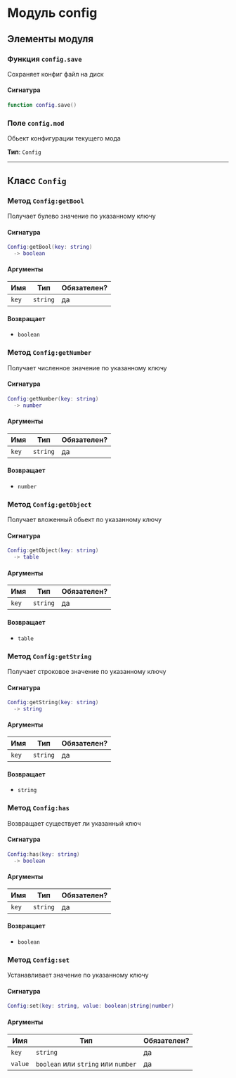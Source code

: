 # Модуль config

## Элементы модуля

### Функция `config.save`

Сохраняет конфиг файл на диск

#### Сигнатура

```lua
function config.save()
```

### Поле `config.mod`

Обьект конфигурации текущего мода

**Тип**: `Config`

---

## Класс `Config`

### Метод `Config:getBool`

Получает булево значение по указанному ключу

#### Сигнатура

```lua
Config:getBool(key: string)
  -> boolean
```

#### Аргументы

<table>
  <thead>
    <tr>
      <th>Имя</th>
      <th>Тип</th>
      <th>Обязателен?</th>
    </tr>
  </thead>
  <tbody>
    <tr>
      <td><code>key</code></td>
      <td><code>string</code></td>
      <td>да</td>
    </tr>
  </tbody>
</table>

#### Возвращает

- `boolean` 

### Метод `Config:getNumber`

Получает численное значение по указанному ключу

#### Сигнатура

```lua
Config:getNumber(key: string)
  -> number
```

#### Аргументы

<table>
  <thead>
    <tr>
      <th>Имя</th>
      <th>Тип</th>
      <th>Обязателен?</th>
    </tr>
  </thead>
  <tbody>
    <tr>
      <td><code>key</code></td>
      <td><code>string</code></td>
      <td>да</td>
    </tr>
  </tbody>
</table>

#### Возвращает

- `number` 

### Метод `Config:getObject`

Получает вложенный обьект по указанному ключу

#### Сигнатура

```lua
Config:getObject(key: string)
  -> table
```

#### Аргументы

<table>
  <thead>
    <tr>
      <th>Имя</th>
      <th>Тип</th>
      <th>Обязателен?</th>
    </tr>
  </thead>
  <tbody>
    <tr>
      <td><code>key</code></td>
      <td><code>string</code></td>
      <td>да</td>
    </tr>
  </tbody>
</table>

#### Возвращает

- `table` 

### Метод `Config:getString`

Получает строковое значение по указанному ключу

#### Сигнатура

```lua
Config:getString(key: string)
  -> string
```

#### Аргументы

<table>
  <thead>
    <tr>
      <th>Имя</th>
      <th>Тип</th>
      <th>Обязателен?</th>
    </tr>
  </thead>
  <tbody>
    <tr>
      <td><code>key</code></td>
      <td><code>string</code></td>
      <td>да</td>
    </tr>
  </tbody>
</table>

#### Возвращает

- `string` 

### Метод `Config:has`

Возвращает существует ли указанный ключ

#### Сигнатура

```lua
Config:has(key: string)
  -> boolean
```

#### Аргументы

<table>
  <thead>
    <tr>
      <th>Имя</th>
      <th>Тип</th>
      <th>Обязателен?</th>
    </tr>
  </thead>
  <tbody>
    <tr>
      <td><code>key</code></td>
      <td><code>string</code></td>
      <td>да</td>
    </tr>
  </tbody>
</table>

#### Возвращает

- `boolean` 

### Метод `Config:set`

Устанавливает значение по указанному ключу

#### Сигнатура

```lua
Config:set(key: string, value: boolean|string|number)
```

#### Аргументы

<table>
  <thead>
    <tr>
      <th>Имя</th>
      <th>Тип</th>
      <th>Обязателен?</th>
    </tr>
  </thead>
  <tbody>
    <tr>
      <td><code>key</code></td>
      <td><code>string</code></td>
      <td>да</td>
    </tr>
    <tr>
      <td><code>value</code></td>
      <td><code>boolean</code> или <code>string</code> или <code>number</code></td>
      <td>да</td>
    </tr>
  </tbody>
</table>

